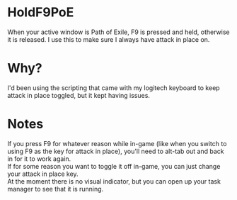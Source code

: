 # HoldF9PoE
When your active window is Path of Exile, F9 is pressed and held, otherwise it is released.
I use this to make sure I always have attack in place on.
# Why?
I'd been using the scripting that came with my logitech keyboard to keep attack in place toggled, but it kept having issues.
# Notes
If you press F9 for whatever reason while in-game (like when you switch to using F9 as the key for attack in place), you'll need to alt-tab out and back in for it to work again.  
If for some reason you want to toggle it off in-game, you can just change your attack in place key.  
At the moment there is no visual indicator, but you can open up your task manager to see that it is running.  
